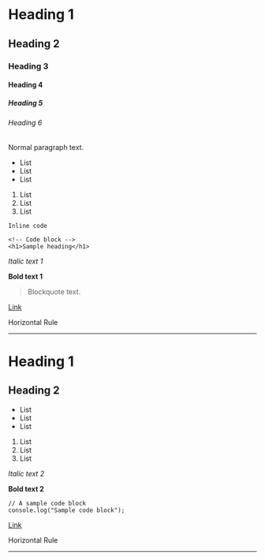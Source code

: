 <!-- Comment -->

# Heading 1
## Heading 2
### Heading 3
#### Heading 4
##### Heading 5
###### Heading 6

Normal paragraph text.

* List
* List
* List

1. List
1. List
1. List

`Inline code`

```
<!-- Code block -->
<h1>Sample heading</h1>
```

*Italic text 1*

**Bold text 1**

> Blockquote text.

[Link](http://example.com)

Horizontal Rule

---

Heading 1
===
Heading 2
---

- List
- List
- List

1. List
2. List
3. List

_Italic text 2_

__Bold text 2__

    // A sample code block
    console.log("Sample code block");

[Link][1]

Horizontal Rule

***

[1]:http://example.com
